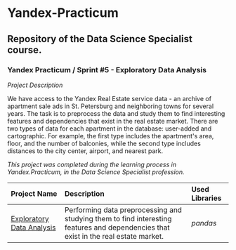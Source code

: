 # Yandex-Practicum <a id='exploratory_data_analysis'></a>
## Repository of the Data Science Specialist course.
### Yandex Practicum / Sprint #5 - Exploratory Data Analysis

*Project Description*

We have access to the Yandex Real Estate service data - an archive of apartment sale ads in St. Petersburg and neighboring towns for several years. The task is to preprocess the data and study them to find interesting features and dependencies that exist in the real estate market. There are two types of data for each apartment in the database: user-added and cartographic. For example, the first type includes the apartment's area, floor, and the number of balconies, while the second type includes distances to the city center, airport, and nearest park.


*This project was completed during the learning process in Yandex.Practicum, in the Data Science Specialist profession.*

| Project Name | Description | Used Libraries |
| :---------------------- | :---------------------- | :---------------------- |
| [Exploratory Data Analysis](exploratory_data_analysis) | Performing data preprocessing and studying them to find interesting features and dependencies that exist in the real estate market.| *pandas* |